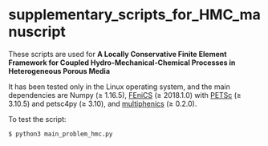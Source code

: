 # supplementary_scripts_for_HMC_manuscript
These scripts are used for **A Locally Conservative Finite Element Framework for Coupled Hydro-Mechanical-Chemical Processes in Heterogeneous Porous Media**

It has been tested only in the Linux operating system, and the main dependencies are Numpy (&ge; 1.16.5), [FEniCS](https://fenicsproject.org/) (&ge; 2018.1.0) with  [PETSc](https://www.mcs.anl.gov/petsc/) (&ge; 3.10.5) and petsc4py (&ge; 3.10), and [multiphenics](https://mathlab.sissa.it/multiphenics) (&ge; 0.2.0).

To test the script:

```shell
$ python3 main_problem_hmc.py
```
